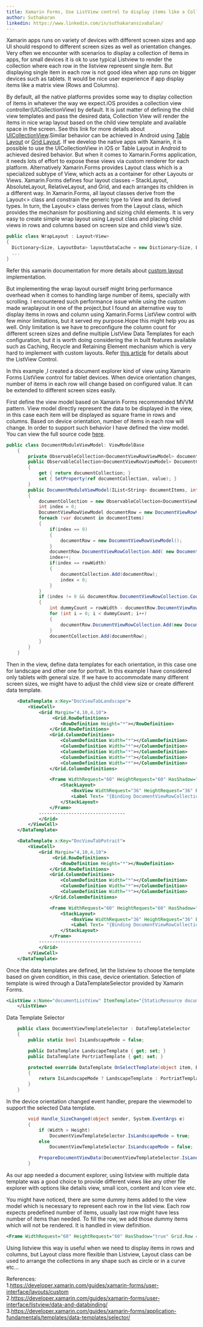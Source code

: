 ```yaml
---
title: Xamarin Forms, Use ListView control to display items like a Collection View
author: Suthakaran
linkedin: https://www.linkedin.com/in/suthakaransivabalan/
---
```


Xamarin apps runs on variety of devices with different screen sizes and app UI should respond to different screen sizes as well as orientation changes. Very often we encounter with scenarios to display a collection of items in apps, for small devices it is ok to use typical Listview to render the collection where each row in the listview represent single item. But displaying single item in each row is not good idea when app runs on bigger devices such as tablets. It would be nice user experience if app display items like a matrix view (Rows and Columns). 

By default, all the native platforms provides some way to display collection of items in whatever the way we expect.iOS provides a collection view controller(UICollectionView)  by default. It is just matter of defining the child view templates and pass the desired  data, Collection View will render the items in nice wrap layout based on the child view template and available space in the screen. See this link for more details about [UICollectionView].Similar behavior can be achieved in Android using [Table Layout] or [Grid Layout].
If we develop the native apps with Xamarin, it is possible to use the UICollectionView in iOS or Table Layout in Android to achieved desired behavior. But when it comes to Xamarin.Forms application, it needs lots of effort to expose these views via custom renderer for each platform. Alternatively Xamarin.Forms provides Layout class which is a specialized subtype of View, which acts as a container for other Layouts or Views. Xamarin.Forms defines four layout classes – StackLayout, AbsoluteLayout, RelativeLayout, and Grid, and each arranges its children in a different way. In Xamarin.Forms, all layout classes derive from the Layout<<T>> class and constrain the generic type to View and its derived types. In turn, the Layout<<T>> class derives from the Layout class, which provides the mechanism for positioning and sizing child elements. It is very easy to create simple wrap layout using Layout class and placing child views in rows and columns based on screen size and child view’s size. 
```C#
public class WrapLayout : Layout<View>
{
  Dictionary<Size, LayoutData> layoutDataCache = new Dictionary<Size, LayoutData>();
  ...
}
```
Refer this xamarin documentation for more details about [custom layout] implementation.

But implementing the wrap layout ourself might bring performance overhead when it comes to handling large number of items, specially with scrolling. I encountered such performance issue while using the custom made wraplayout in one of the project,but I found an alternative way to display items in rows and column using Xamarin.Forms ListView control with few minor limitations, but it served my purpose.Hope this might help you as well. Only limitation is we have to preconfigure the column count for different screen sizes and define multiple ListView Data Templates for each configuration, but it is worth doing considering the in built features available such as Caching, Recycle and Retaining Element mechanism which is very hard to implement with custom layouts. Refer [this article] for details about the ListView Control.

In this example ,I created a document explorer kind of view using Xamarin Forms ListView control for tablet devices. When device orientation changes, number of items in each row will change based on configured value. It can be extended to different screen sizes easily. 

First define the view model  based on Xamarin Forms recommended MVVM pattern. 
View model directly represent the data to be displayed in the view, in this case each item will be displayed as square frame in rows and columns. Based on device orientation, number of items in each row will change. In order to support such behavior I have defined the view model. You can view the full source code [here].

```c#
public class DocumentModuleViewModel: ViewModelBase
    {
        private ObservableCollection<DocumentViewRowViewModel> documentCollection;
        public ObservableCollection<DocumentViewRowViewModel> DocumentCollection
        {
            get { return documentCollection; }
            set { SetProperty(ref documentCollection, value); }
        }
        public DocumentModuleViewModel(IList<String> documentItems, int rowWidth)
        {
			documentCollection = new ObservableCollection<DocumentViewRowViewModel>();
            int index = 0;
            DocumentViewRowViewModel documentRow = new DocumentViewRowViewModel();
            foreach (var document in documentItems)
            {
                if(index == 0)
                {
                    documentRow = new DocumentViewRowViewModel();
                }
                documentRow.DocumentViewRowCollection.Add( new DocumentItemViewModel() { Name= document});
                index++;
                if(index == rowWidth)
                {
                    documentCollection.Add(documentRow);
                    index = 0;
                }                
            }
			if (index != 0 && documentRow.DocumentViewRowCollection.Count > 0)
			{
				int dummyCount = rowWidth - documentRow.DocumentViewRowCollection.Count;
				for (int i = 0; i < dummyCount; i++)
				{
					documentRow.DocumentViewRowCollection.Add(new DocumentItemViewModel() { IsNotDummy = false });
				}
				documentCollection.Add(documentRow);
			}
        }
    }
```

Then in the view, define data templates for each orientation, in this case one for landscape and other one for portrait. In this example I have considered only tablets with general size. If we have to accommodate many different screen sizes, we might have to adjust the child view size or create different data template.

```xml
	<DataTemplate x:Key="DocViewTabLandscape">
		<ViewCell>
			<Grid Margin="4,10,4,10">
				 <Grid.RowDefinitions>
					<RowDefinition Height="*"></RowDefinition>
				</Grid.RowDefinitions>
				<Grid.ColumnDefinitions>
					<ColumnDefinition Width="*"></ColumnDefinition>
					<ColumnDefinition Width="*"></ColumnDefinition>
					<ColumnDefinition Width="*"></ColumnDefinition>
					<ColumnDefinition Width="*"></ColumnDefinition>
					<ColumnDefinition Width="*"></ColumnDefinition>
				</Grid.ColumnDefinitions>

				<Frame WidthRequest="60" HeightRequest="60" HasShadow="true" Grid.Row ="0" Grid.Column="0" IsVisible="{Binding DocumentViewRowCollection[0].IsNotDummy}">
					<StackLayout>
						<BoxView WidthRequest="36" HeightRequest="36" BackgroundColor="#00CCFF"></BoxView>
						<Label Text= "{Binding DocumentViewRowCollection[0].Name}" Style="{x:StaticResource labelTest}"/>
					</StackLayout>
				</Frame>
			--------------------------------
			</Grid>
		</ViewCell>
	</DataTemplate>
```

```xml
	<DataTemplate x:Key="DocViewTabPotrait">
		<ViewCell>
			<Grid Margin="4,10,4,10">
				 <Grid.RowDefinitions>
					<RowDefinition Height="*"></RowDefinition>
				</Grid.RowDefinitions>
				<Grid.ColumnDefinitions>
					<ColumnDefinition Width="*"></ColumnDefinition>
					<ColumnDefinition Width="*"></ColumnDefinition>
					<ColumnDefinition Width="*"></ColumnDefinition>
				</Grid.ColumnDefinitions>

				<Frame WidthRequest="60" HeightRequest="60" HasShadow="true" Grid.Row ="0" Grid.Column="0" IsVisible="{Binding DocumentViewRowCollection[0].IsNotDummy}">
					<StackLayout>
						<BoxView WidthRequest="36" HeightRequest="36" BackgroundColor="#00CCFF"></BoxView>
						<Label Text= "{Binding DocumentViewRowCollection[0].Name}" Style="{x:StaticResource labelTest}"/>
					</StackLayout>
				</Frame>
			--------------------------------------
			</Grid>
		</ViewCell>
	</DataTemplate>
```

Once the data templates are defined, let the listview to choose the template based on given condition, in this case, device orientation. Selection of template is wired through a DataTemplateSelector provided by Xamarin Forms.

```xml
<ListView x:Name="documentListView" ItemTemplate="{StaticResource documentViewTemplateSelector}"  >
	</ListView>

```

Data Template Selector 

```C#
	public class DocumentViewTemplateSelector : DataTemplateSelector
	{
		public static bool IsLandscapeMode = false;

		public DataTemplate LandscapeTemplate { get; set; }
		public DataTemplate PortriatTemplate { get; set; }

		protected override DataTemplate OnSelectTemplate(object item, BindableObject container)
		{
			return IsLandscapeMode ? LandscapeTemplate : PortriatTemplate;
		}
	}
```

In the device orientation changed event handler, prepare the viewmodel to support the selected Data template. 

```C#
		void Handle_SizeChanged(object sender, System.EventArgs e)
		{
			if (Width > Height)
				DocumentViewTemplateSelector.IsLandscapeMode = true;
			else
				DocumentViewTemplateSelector.IsLandscapeMode = false;

			PrepareDocumentViewData(DocumentViewTemplateSelector.IsLandscapeMode);
		}

```
As our app needed a document explorer, using listview with multiple data template was a good choice to provide different views like any other file explorer with options like details view, small icon, content and Icon view etc. 

You might have noticed, there are some dummy items added to the view model which is necessary to represent each row in the list view. Each row expects predefined number of items, usually last row might have less number of items than needed. To fill the row, we add those dummy items which will not be rendered. It is handled in view definition.  

```xml
<Frame WidthRequest="60" HeightRequest="60" HasShadow="true" Grid.Row ="0" Grid.Column="0" IsVisible="{Binding DocumentViewRowCollection[0].IsNotDummy}">
```

Using listview this way is useful when we need to display items in rows and columns, but Layout<T> class more flexible than Listview, Layout class can be used to arrange the collections in any shape such as circle or in a curve etc...

References: <br/>
1.<https://developer.xamarin.com/guides/xamarin-forms/user-interface/layouts/custom> <br/>
2.<https://developer.xamarin.com/guides/xamarin-forms/user-interface/listview/data-and-databinding/><br/>
3.<https://developer.xamarin.com/guides/xamarin-forms/application-fundamentals/templates/data-templates/selector/>



[//]: #comments 
   [Suthakaran]:<https://www.linkedin.com/in/suthakaransivabalan/>
   [UICollectionView]:<https://developer.apple.com/documentation/uikit/uicollectionview>
   [Table Layout]:<https://developer.android.com/reference/android/widget/TableLayout.html>
   [Grid Layout]:<https://developer.android.com/reference/android/widget/GridLayout.html>
   [custom layout]:<https://developer.xamarin.com/guides/xamarin-forms/user-interface/layouts/custom/>
   [this article]:<https://developer.xamarin.com/guides/xamarin-forms/user-interface/listview/performance>
   [here]:<https://github.com/GeveoAu/BlogRepos/tree/master/MarixView>
   
  

   


   
